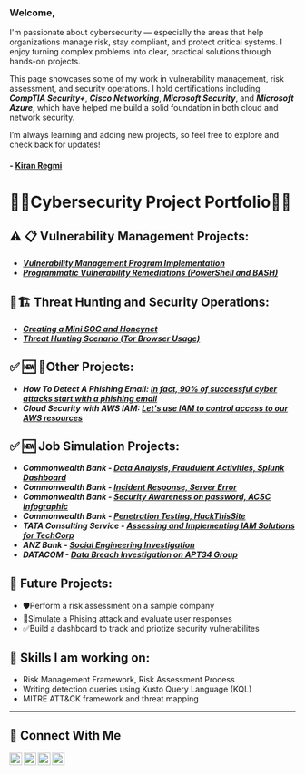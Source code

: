 
### Welcome,
I'm passionate about cybersecurity — especially the areas that help organizations manage risk, stay compliant, and protect critical systems. I enjoy turning complex problems into clear, practical solutions through hands-on projects.

This page showcases some of my work in vulnerability management, risk assessment, and security operations. I hold certifications including ***CompTIA Security+***, ***Cisco Networking***, ***Microsoft Security***, and ***Microsoft Azure***, which have helped me build a solid foundation in both cloud and network security.

I’m always learning and adding new projects, so feel free to explore and check back for updates!

#### - <a href="https://www.linkedin.com/in/kiran-regmi/"> Kiran Regmi </a>

# 👨‍💻Cybersecurity Project Portfolio👨‍💻



## ⚠️ 📋 Vulnerability Management Projects:

- ***[Vulnerability Management Program Implementation](https://github.com/kiran-regmi/vulnerability-management-program)***
- ***[Programmatic Vulnerability Remediations (PowerShell and BASH)](http://github.com/kiran-regmi/programmatic-vulnerability-remediations)***

## 🚨🏗️ Threat Hunting and Security Operations:

- ***[Creating a Mini SOC and Honeynet](http://github.com/joshmadakor/threat-hunting-scenario-tor)***
- ***[Threat Hunting Scenario (Tor Browser Usage)](http://github.com/joshmadakor/threat-hunting-scenario-tor)***
## ✅ 🆕 🔐Other Projects:
- ***How To Detect A Phishing Email: [In fact, 90% of successful cyber attacks start with a phishing email](https://github.com/kiran-regmi/phishing-email-campaign)***
- ***Cloud Security with AWS IAM: [Let's use IAM to control access to our AWS resources](https://github.com/kiran-regmi/cloud-security-aws-iam)***

## ✅ 🆕 Job Simulation Projects:
- ***Commonwealth Bank - [Data Analysis, Fraudulent Activities, Splunk Dashboard](https://github.com/kiran-regmi/data-analysis-fraudulent-activities)***
- ***Commonwealth Bank - [Incident Response, Server Error](https://github.com/kiran-regmi/incident-response-server-error)***
- ***Commonwealth Bank - [Security Awareness on password, ACSC Infographic](https://github.com/kiran-regmi/security-awareness-pwd-acsc-infographic)***
- ***Commonwealth Bank - [Penetration Testing, HackThisSite](://github.com/kiran-regmi/penetration-testing-hackthissite)***
- ***TATA Consulting Service - [Assessing and Implementing IAM Solutions for TechCorp](https://github.com/kiran-regmi/assessing-implementing-IAM-solution)***
- ***ANZ Bank - [Social Engineering Investigation](https://github.com/kiran-regmi/social-engineering-investigation-anz)***
- ***DATACOM - [Data Breach Investigation on APT34 Group](https://github.com/kiran-regmi/data-breach-investigation-apt34)***
    
## 👀 Future Projects:
- 🛡️Perform a risk assessment on a sample company
- 🚨Simulate a Phising attack and evaluate user responses
- ✅Build a dashboard to track and priotize security vulnerabilites

## 👋 Skills I am working on:
- Risk Management Framework, Risk Assessment Process
- Writing detection queries using Kusto Query Language (KQL)
- MITRE ATT&CK framework and threat mapping


<hr/>

## 🤳 Connect With Me

[<img align="left" alt="___________ | YouTube" width="22px" src="https://cdn.jsdelivr.net/npm/simple-icons@v3/icons/youtube.svg" />][youtube]
[<img align="left" alt="___________ | Twitter" width="22px" src="https://cdn.jsdelivr.net/npm/simple-icons@v3/icons/twitter.svg" />][twitter]
[<img align="left" alt="___________ | LinkedIn" width="22px" src="https://cdn.jsdelivr.net/npm/simple-icons@v3/icons/linkedin.svg" />][linkedin]
[<img align="left" alt="___________ | Instagram" width="22px" src="https://cdn.jsdelivr.net/npm/simple-icons@v3/icons/instagram.svg" />][instagram]

[twitter]: https://twitter.com/___________
[youtube]: https://www.youtube.com/@kiran-regmi-cyber-defense/
[instagram]: https://www.instagram.com/___________
[linkedin]: https://linkedin.com/in/kiran-regmi/_


<!--
<img width="35" alt="image" src="https://github.com/user-attachments/assets/2f41c7cd-5ea8-4475-b451-a37161b6c3fb"> 
<img width="35" alt="image" src="https://github.com/user-attachments/assets/77649969-9910-4994-8b96-74a116cfb2a8">
-->
